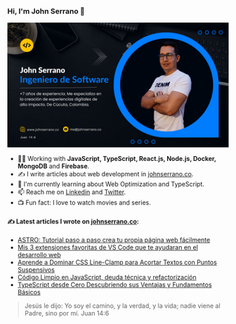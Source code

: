 ### Hi, I'm John Serrano 👋

![Portada](https://github.com/johnsi15/johnsi15/blob/master/img/portada-john-serrano-2.png?raw=true)

- 👨‍💻 Working with **JavaScript, TypeScript, React.js, Node.js, Docker, MongoDB** and **Firebase**.
- ✍ I write articles about web development in [johnserrano.co](https://johnserrano.co/).
- 🌱   I'm currently learning about Web Optimization and TypeScript.
- 📫   Reach me on [Linkedin](https://www.linkedin.com/in/jandreys15/) and [Twitter](https://twitter.com/jandrey15).
- 📺  Fun fact: I love to watch movies and series.


#### ✍ Latest articles I wrote on [johnserrano.co](https://johnserrano.co/):
- [ASTRO: Tutorial paso a paso crea tu propia página web fácilmente](https://johnserrano.co/blog/astro-tutorial-paso-a-paso-crea-tu-propia-pagina-web-facilmente)
- [Mis 3 extensiones favoritas de VS Code que te ayudaran en el desarrollo web](https://johnserrano.co/blog/mis-3-extensiones-favoritas-de-vs-code-que-te-ayudaran-en-el-desarrollo-web)
- [Aprende a Dominar CSS Line-Clamp para Acortar Textos con Puntos Suspensivos](https://johnserrano.co/blog/aprende-a-dominar-css-line-clamp-para-acortar-textos-con-puntos-suspensivos)
- [Código Limpio en JavaScript, deuda técnica y refactorización](https://johnserrano.co/blog/codigo-limpio-en-javascript-deuda-tecnica-refactorizacion)
- [TypeScript desde Cero Descubriendo sus Ventajas y Fundamentos Básicos](https://johnserrano.co/blog/typescript-desde-cero-descubriendo-sus-ventajas-y-fundamentos-basicos)


> Jesús le dijo: Yo soy el camino, y la verdad, y la vida; nadie viene al Padre, sino por mí. Juan 14:6

<!--
**johnsi15/johnsi15** is a ✨ _special_ ✨ repository because its `README.md` (this file) appears on your GitHub profile.

Here are some ideas to get you started:

- 🔭 I’m currently working on ...
- 🌱 I’m currently learning ...
- 👯 I’m looking to collaborate on ...
- 🤔 I’m looking for help with ...
- 💬 Ask me about ...
- 📫 How to reach me: ...
- 😄 Pronouns: ...
- ⚡ Fun fact: ...
-->
